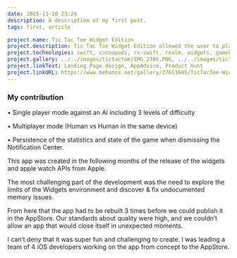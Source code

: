```yaml
---
date: 2015-11-10 23:24
description: A description of my first post.
tags: first, article

project.name: Tic Tac Toe Widget Edition
project.description: Tic Tac Toe Widget Edition allowed the user to play Tic Tac Toe directly from the iOS Notification Center and the Apple Watch.
project.technologies: swift, cocoapods, rx-swift, realm, widgets, gamekit
project.gallery: ../../images/tictactoe/IMG_2706.PNG, ../../images/tictactoe/thumb_IMG_5291_1024.jpg, ../../images/tictactoe/6337d827651605.5636885540c74.gif
project.linkText: Landing Page design, AppAdvice, Product Hunt
project.linkURL: https://www.behance.net/gallery/27651605/TicTacToe-Widget, https://appadvice.com/app/tictactoe-widget-edition/966408407, https://www.producthunt.com/posts/tictactoe-widget-edition
---
```


### My contribution

• Single player mode against an AI including 3 levels of difficulty

• Multiplayer mode (Human vs Human in the same device)

• Persistence of the statistics and state of the game when dismissing the Notification Center.


This app was created in the following months of the release of the widgets and apple watch APIs from Apple.

The most challenging part of the development was the need to explore the limits of the Widgets environment and discover & fix undocumented memory issues.

From here that the app had to be rebuilt 3 times before we could publish it in the AppStore. Our standards about quality were high, and we couldn’t allow an app that would close itself in unexpected moments.

I can’t deny that it was super fun and challenging to create. I was leading a team of 4 iOS developers working on the app from concept to the AppStore.
